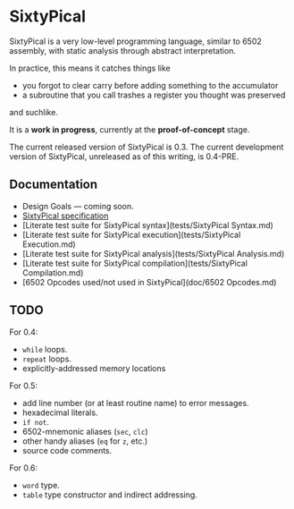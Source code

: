 SixtyPical
==========

SixtyPical is a very low-level programming language, similar to 6502 assembly,
with static analysis through abstract interpretation.

In practice, this means it catches things like

*   you forgot to clear carry before adding something to the accumulator
*   a subroutine that you call trashes a register you thought was preserved

and suchlike.

It is a **work in progress**, currently at the **proof-of-concept** stage.

The current released version of SixtyPical is 0.3.  The current development
version of SixtyPical, unreleased as of this writing, is 0.4-PRE.

Documentation
-------------

*   Design Goals — coming soon.
*   [SixtyPical specification](doc/SixtyPical.md)
*   [Literate test suite for SixtyPical syntax](tests/SixtyPical Syntax.md)
*   [Literate test suite for SixtyPical execution](tests/SixtyPical Execution.md)
*   [Literate test suite for SixtyPical analysis](tests/SixtyPical Analysis.md)
*   [Literate test suite for SixtyPical compilation](tests/SixtyPical Compilation.md)
*   [6502 Opcodes used/not used in SixtyPical](doc/6502 Opcodes.md)

TODO
----

For 0.4:

*   `while` loops.
*   `repeat` loops.
*   explicitly-addressed memory locations

For 0.5:

*   add line number (or at least routine name) to error messages.
*   hexadecimal literals.
*   `if not`.
*   6502-mnemonic aliases (`sec`, `clc`)
*   other handy aliases (`eq` for `z`, etc.)
*   source code comments.

For 0.6:

*   `word` type.
*   `table` type constructor and indirect addressing.
